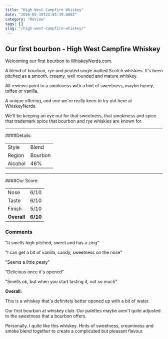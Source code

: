 ```yaml
---
title: "High West Campfire Whiskey"
date: "2016-05-19T22:05:39.000Z"
category: "Review"
tags: []
slug: "/high-west-campfire-whiskey/"
---
```

## Our first bourbon - High West Campfire Whiskey 

Welcoming our first bourbon to WhiskeyNerds.com. 

A blend of bourbon, rye and peated single malted Scotch whiskies. It's been pitched as a smooth, creamy, well rounded and mature whiskey. 

All reviews point to a smokiness with a hint of sweetness, maybe honey, toffee or vanilla.

A unique offering, and one we're really keen to try out here at WhiskeyNerds. 

We'll be keeping an eye out for that sweetness, that smokiness and spice that trademark spice that bourbon and rye whiskies are known for. 

  

---

####Details:
<table>
<tr>
<td class="grey">Style</td><td>Blend</td>
</tr>
<tr>
<td class="grey">Region</td><td>Bourbon</td>
</tr>
<tr>
<td class="grey">Alcohol</td><td>46%</td>
</tr>
</table>


---

####Our Score:
<table class="score-table">
<tr>
<td class="grey">Nose</td><td>6/10</td>
</tr>
<tr>
<td class="grey">Taste</td><td>6/10</td>
</tr>
<tr>
<td class="grey">Finish</td><td>5/10</td>
</tr>
<tr>
<td class="grey"><strong>Overall</strong></td><td><strong>6/10</strong></td>
</tr>
</table>


### Comments
"It smells high pitched, sweet and has a zing"

"I can get a bit of vanilla, candy, sweetness on the nose"

"Seems a little peaty"

"Delicious once it's opened"

"Smells ok, but when you start tasting it, not so much"

**Overall:** 

This is a whiskey that's definitely better opened up with a bit of water. 

Our first bourbon at whiskey club. Our palettes maybe aren't quite adjusted to the sweetness that a bourbon offers. 

Personally, I quite like this whiskey. Hints of sweetness, creaminess and smoke blend together to create a complicated but pleasant flavour. 


    